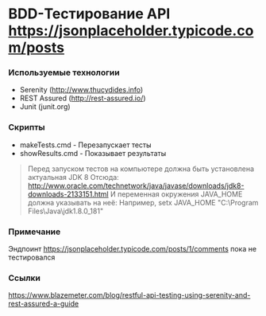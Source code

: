 # BDD-Тестирование API https://jsonplaceholder.typicode.com/posts


### Используемые технологии

- Serenity (http://www.thucydides.info)
- REST Assured (http://rest-assured.io/)
- Junit (junit.org)

### Скрипты
- makeTests.cmd - Перезапускает тесты
- showResults.cmd - Показывает результаты

> Перед запуском тестов на компьютере должна быть установлена актуальная JDK 8
> Отсюда: http://www.oracle.com/technetwork/java/javase/downloads/jdk8-downloads-2133151.html
> И переменная окружения JAVA_HOME должна указывать на неё:
> Например, setx JAVA_HOME "C:\Program Files\Java\jdk1.8.0_181"

### Примечание
Эндпоинт https://jsonplaceholder.typicode.com/posts/1/comments
пока не тестировался

### Ссылки

https://www.blazemeter.com/blog/restful-api-testing-using-serenity-and-rest-assured-a-guide
